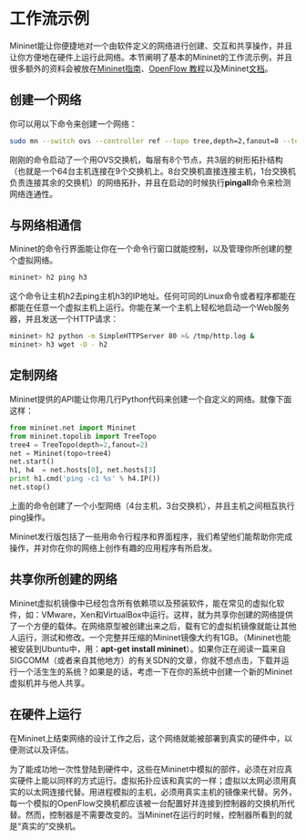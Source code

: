 # 工作流示例
Mininet能让你便捷地对一个由软件定义的网络进行创建、交互和共享操作，并且让你方便地在硬件上运行此网络。本节阐明了基本的Mininet的工作流示例，并且很多额外的资料会被放在[Mininet指南](/Documents/walkthrough.md)、[OpenFlow 教程](https://github.com/mininet/openflow-tutorial/wiki)以及Mininet[文档](https://github.com/mininet/mininet/wiki/Documentation)。

## 创建一个网络
你可以用以下命令来创建一个网络：
```bash
sudo mn --switch ovs --controller ref --topo tree,depth=2,fanout=8 --test pingall
```
刚刚的命令启动了一个用OVS交换机，每层有8个节点，共3层的树形拓扑结构（也就是一个64台主机连接在9个交换机上。8台交换机直接连接主机，1台交换机负责连接其余的交换机）的网络拓扑，并且在启动的时候执行**pingall**命令来检测网络连通性。

## 与网络相通信
Mininet的命令行界面能让你在一个命令行窗口就能控制，以及管理你所创建的整个虚拟网络。
```bash
mininet> h2 ping h3
```
这个命令让主机h2去ping主机h3的IP地址。任何可同的Linux命令或者程序都能在都能在任意一个虚拟主机上运行。你能在某一个主机上轻松地启动一个Web服务器，并且发送一个HTTP请求：
```bash
mininet> h2 python -m SimpleHTTPServer 80 >& /tmp/http.log &
mininet> h3 wget -O - h2
```

## 定制网络
Mininet提供的API能让你用几行Python代码来创建一个自定义的网络。就像下面这样：
```python
from mininet.net import Mininet
from mininet.topolib import TreeTopo
tree4 = TreeTopo(depth=2,fanout=2)
net = Mininet(topo=tree4)
net.start()
h1, h4  = net.hosts[0], net.hosts[3]
print h1.cmd('ping -c1 %s' % h4.IP())
net.stop()
```
上面的命令创建了一个小型网络（4台主机，3台交换机），并且主机之间相互执行ping操作。

Mininet发行版包括了一些用命令行程序和界面程序，我们希望他们能帮助你完成操作，并对你在你的网络上创作有趣的应用程序有所启发。

## 共享你所创建的网络
Mininet虚拟机镜像中已经包含所有依赖项以及预装软件，能在常见的虚拟化软件，如：VMware，Xen和VirtualBox中运行。这样，就为共享你创建的网络提供了一个方便的载体。在网络原型被创建出来之后，载有它的虚拟机镜像就能让其他人运行，测试和修改。一个完整并压缩的Mininet镜像大约有1GB。（Mininet也能被安装到Ubuntu中，用：**apt-get install mininet**）。如果你正在阅读一篇来自SIGCOMM（或者来自其他地方）的有关SDN的文章，你就不想点击，下载并运行一个活生生的系统？如果是的话，考虑一下在你的系统中创建一个新的Mininet虚拟机并与他人共享。

## 在硬件上运行
在Mininet上结束网络的设计工作之后，这个网络就能被部署到真实的硬件中，以便测试以及评估。

为了能成功地一次性登陆到硬件中，这些在Mininet中模拟的部件，必须在对应真实硬件上能以同样的方式运行。虚拟拓扑应该和真实的一样；虚拟以太网必须用真实的以太网连接代替。用进程模拟的主机，必须用真实主机的镜像来代替。另外，每一个模拟的OpenFlow交换机都应该被一台配置好并连接到控制器的交换机所代替。然而，控制器是不需要改变的。当Mininet在运行的时候，控制器所看到的就是“真实的”交换机。

